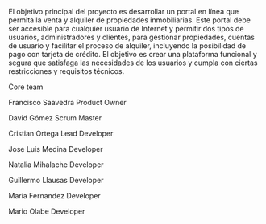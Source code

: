 El objetivo principal del proyecto es desarrollar un portal en línea que permita la venta y alquiler de propiedades inmobiliarias. Este portal debe ser accesible para cualquier usuario de Internet y permitir dos tipos de usuarios, administradores y clientes, para gestionar propiedades, cuentas de usuario y facilitar el proceso de alquiler, incluyendo la posibilidad de pago con tarjeta de crédito. El objetivo es crear una plataforma funcional y segura que satisfaga las necesidades de los usuarios y cumpla con ciertas restricciones y requisitos técnicos.
 

Core team

Francisco Saavedra
Product Owner 


David Gómez
Scrum Master


Cristian Ortega
 Lead Developer


Jose Luis Medina
 Developer

Natalia Mihalache
Developer 

Guillermo Llausas
Developer

Maria Fernandez
Developer

Mario Olabe
Developer
